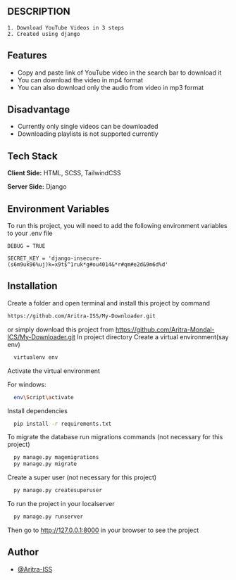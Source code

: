 ## DESCRIPTION
    1. Download YouTube Videos in 3 steps
    2. Created using django
## Features

- Copy and paste link of YouTube video in the search bar to download it
- You can download the video in mp4 format
- You can also download only the audio from video in mp3 format

## Disadvantage

- Currently only single videos can be downloaded 
- Downloading playlists is not supported currently



## Tech Stack

**Client Side:** HTML, SCSS, TailwindCSS

**Server Side:** Django


## Environment Variables

To run this project, you will need to add the following environment variables to your .env file

`DEBUG = TRUE`

`SECRET_KEY = 'django-insecure-(s6m9uk96%uj)k=x9t$^1ruk*g#ou4014&*r#qm#e2d&9m6d%d'`
## Installation

Create a folder and open terminal and install this project by
command 
```bash
https://github.com/Aritra-ISS/My-Downloader.git
```
or simply download this project from https://github.com/Aritra-Mondal-ICS/My-Downloader.git
In project directory Create a virtual environment(say env)

```bash
  virtualenv env

```
Activate the virtual environment

For windows:
```bash
  env\Script\activate

```
Install dependencies
```bash
  pip install -r requirements.txt

```
To migrate the database run migrations commands (not necessary for this project)
```bash
  py manage.py magemigrations
  py manage.py migrate

```

Create a super user (not necessary for this project)
```bash
  py manage.py createsuperuser

```

To run the project in your localserver
```bash
  py manage.py runserver

```
Then go to http://127.0.0.1:8000 in your browser to see the project

## Author

- [@Aritra-ISS](https://github.com/Aritra-ISS)

